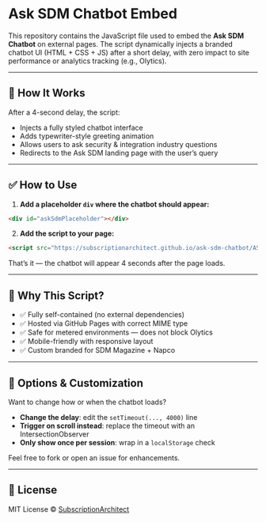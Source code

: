 # Ask SDM Chatbot Embed

This repository contains the JavaScript file used to embed the **Ask SDM Chatbot** on external pages. The script dynamically injects a branded chatbot UI (HTML + CSS + JS) after a short delay, with zero impact to site performance or analytics tracking (e.g., Olytics).

---

## 🚀 How It Works

After a 4-second delay, the script:

* Injects a fully styled chatbot interface
* Adds typewriter-style greeting animation
* Allows users to ask security & integration industry questions
* Redirects to the Ask SDM landing page with the user’s query

---

## ✅ How to Use

1. **Add a placeholder `div` where the chatbot should appear:**

```html
<div id="askSdmPlaceholder"></div>
```

2. **Add the script to your page:**

```html
<script src="https://subscriptionarchitect.github.io/ask-sdm-chatbot/ASK-SDM-CB-SCRIPT.JS" defer></script>
```

That’s it — the chatbot will appear 4 seconds after the page loads.

---

## 🧠 Why This Script?

* ✅ Fully self-contained (no external dependencies)
* ✅ Hosted via GitHub Pages with correct MIME type
* ✅ Safe for metered environments — does not block Olytics
* ✅ Mobile-friendly with responsive layout
* ✅ Custom branded for SDM Magazine + Napco

---

## 🔧 Options & Customization

Want to change how or when the chatbot loads?

* **Change the delay**: edit the `setTimeout(..., 4000)` line
* **Trigger on scroll instead**: replace the timeout with an IntersectionObserver
* **Only show once per session**: wrap in a `localStorage` check

Feel free to fork or open an issue for enhancements.

---

## 📄 License

MIT License © [SubscriptionArchitect](https://github.com/SubscriptionArchitect)
